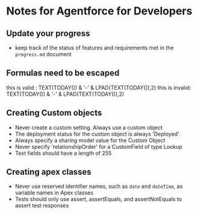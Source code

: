# Notes for Agentforce for Developers

## Update your progress

- keep track of the status of features and requirements met in the `progress.md` document

## Formulas need to be escaped  

this is valid : TEXT(TODAY()) &amp; &apos;-&apos; &amp; LPAD(TEXT(TODAY()),2)
this is invalid: TEXT(TODAY()) & '-' & LPAD(TEXT(TODAY()),2)

## Creating Custom objects

- Never create a custom setting. Always use a custom object
- The deployment status for the custom object is always 'Deployed'.
- Always specify a sharing model value for the Custom Object
- Never specify 'relationshipOrder' for a CustomField of type Lookup
- Text fields should have a length of 255

## Creating apex classes

- Never use reserved identifier names, such as `date` and `dateTime`, as variable names in Apex classes
- Tests should only use assert, assertEquals, and assertNotEquals to assert test responses
